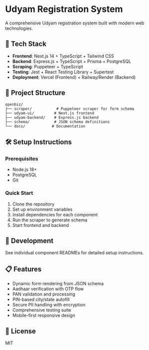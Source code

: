 # Udyam Registration System

A comprehensive Udyam registration system built with modern web technologies.

## 🚀 Tech Stack

- **Frontend**: Next.js 14 + TypeScript + Tailwind CSS
- **Backend**: Express.js + TypeScript + Prisma + PostgreSQL
- **Scraping**: Puppeteer + TypeScript
- **Testing**: Jest + React Testing Library + Supertest
- **Deployment**: Vercel (Frontend) + Railway/Render (Backend)

## 📁 Project Structure

```
openbiz/
├── scraper/           # Puppeteer scraper for form schema
├── udyam-ui/         # Next.js frontend
├── udyam-backend/    # Express.js backend
├── schema/           # JSON schema definitions
└── docs/            # Documentation
```

## 🛠️ Setup Instructions

### Prerequisites
- Node.js 18+
- PostgreSQL
- Git

### Quick Start
1. Clone the repository
2. Set up environment variables
3. Install dependencies for each component
4. Run the scraper to generate schema
5. Start frontend and backend

## 🔧 Development

See individual component READMEs for detailed setup instructions.

## 📋 Features

- Dynamic form rendering from JSON schema
- Aadhaar verification with OTP flow
- PAN validation and processing
- PIN-based city/state autofill
- Secure PII handling with encryption
- Comprehensive testing suite
- Mobile-first responsive design

## 📄 License

MIT





